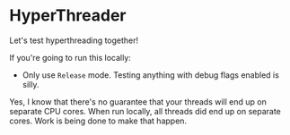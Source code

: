 # HyperThreader
Let's test hyperthreading together!

If you're going to run this locally:
* Only use `Release` mode. Testing anything with debug flags enabled is silly.

Yes, I know that there's no guarantee that your threads will end up on separate CPU cores. When run locally, all threads did end up on separate cores. Work is being done to make that happen.
